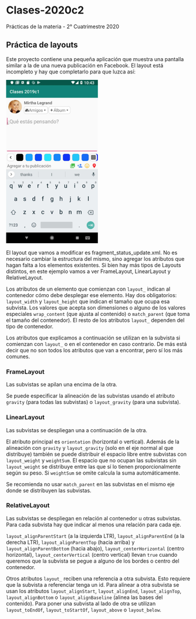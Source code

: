 # Clases-2020c2
Prácticas de la materia - 2° Cuatrimestre 2020

## Práctica de layouts

Este proyecto contiene una pequeña aplicación que muestra una pantalla similar a la de una nueva
publicación en Facebook. El layout está incompleto y hay que completarlo para que luzca así:

<img alt="qué estás pensando" src="sample.jpg" width="250" />

El layout que vamos a modificar es fragment_status_update.xml. No es necesario cambiar la
estructura del mismo, sino agregar los atributos que hagan falta a los elementos existentes. Si
bien hay más tipos de Layouts distintos, en este ejemplo vamos a ver FrameLayout, LinearLayout
y RelativeLayout.

Los atributos de un elemento que comienzan con `layout_` indican al contenedor cómo debe desplegar
ese elemento. Hay dos obligatorios: `layout_width` y `layout_height` que indican el tamaño que
ocupa esa subvista. Los valores que acepta son dimensiones o alguno de los valores especiales
`wrap_content` (que ajusta al contenido) o `match_parent` (que toma el tamaño del contenedor).
El resto de los atributos `layout_` dependen del tipo de contenedor.

Los atributos que explicamos a continuación se utilizan en la subvista si comienzan con `layout_`
o en el contenedor en caso contrario. De más está decir que no son todos los atributos que van a
encontrar, pero sí los más comunes.

### FrameLayout

Las subvistas se apilan una encima de la otra.

Se puede especificar la alineación de las subvistas
usando el atributo `gravity` (para todas las subvistas) o `layout_gravity` (para una subvista).

### LinearLayout

Las subvistas se despliegan una a continuación de la otra.

El atributo principal es `orientation` (horizontal o vertical). Además de la alineación con
`gravity` y `layout_gravity` (solo en el eje normal al que distribuye) también se puede distribuir
el espacio libre entre subvistas con `layout_weight` y `weightSum`. El espacio que no ocupan las
subvistas sin `layout_weight` se distribuye entre las que sí lo tienen proporcionalmente según su
peso. Si `weightSum` se omite calcula la suma automáticamente.

Se recomienda no usar `match_parent` en las subvistas en el mismo eje donde se distribuyen las
subvistas.

### RelativeLayout

Las subvistas se despliegan en relación al contenedor u otras subvistas. Para cada subvista hay que
indicar al menos una relación para cada eje.

`layout_alignParentStart` (a la izquierda LTR), `layout_alignParentEnd` (a la derecha LTR),
`layout_alignParentTop` (hacia arriba) y `layout_alignParentBottom` (hacia abajo),
`layout_centerHorizontal` (centro horizontal), `layout_centerVertical` (centro vertical) llevan
`true` cuando queremos que la subvista se pegue a alguno de los bordes o centro del contenedor.

Otros atributos `layout_` reciben una referencia a otra subvista. Esto requiere que la subvista a
referenciar tenga un id. Para alinear a otra subvista se usan los atributos `layout_alignStart`,
`layout_alignEnd`, `layout_alignTop`, `layout_alignBottom` o `layout_alignBaseline` (alinea las
bases del contenido). Para poner una subvista al lado de otra se utilizan `layout_toEndOf`,
`layout_toStartOf`, `layout_above` o `layout_below`.

